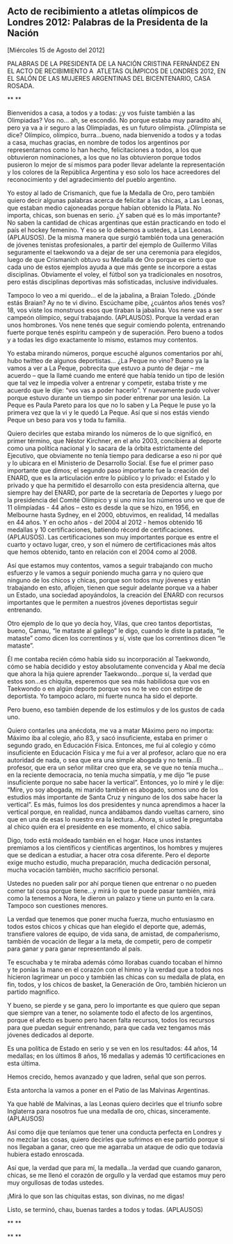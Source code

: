 Acto de recibimiento a atletas olímpicos de Londres 2012: Palabras de la Presidenta de la Nación
------------------------------------------------------------------------------------------------

[Miércoles 15 de Agosto del 2012]

PALABRAS DE LA PRESIDENTA DE LA NACIÓN CRISTINA FERNÁNDEZ EN EL ACTO DE
RECIBIMIENTO A  ATLETAS OLÍMPICOS DE LONDRES 2012, EN EL SALÓN DE LAS
MUJERES ARGENTINAS DEL BICENTENARIO, CASA ROSADA.

** **

Bienvenidos a casa, a todos y a todas: ¿y vos fuiste también a las
Olimpiadas? Vos no… ah, se escondió. No porque estaba muy paradito ahí,
pero ya va a ir seguro a las Olimpíadas, es un futuro olimpista.
¿Olimpista se dice? Olímpico, olímpico, burra…bueno, nada bienvenido a
todos y a todas a casa, muchas gracias, en nombre de todos los
argentinos por representarnos como lo han hecho, felicitaciones a todos,
a los que obtuvieron nominaciones, a los que no las obtuvieron porque
todos pusieron lo mejor de sí mismos para poder llevar adelante la
representación y los colores de la República Argentina y eso solo los
hace acreedores del reconocimiento y del agradecimiento del pueblo
argentino.

Yo estoy al lado de Crismanich, que fue la Medalla de Oro, pero también
quiero decir algunas palabras acerca de felicitar a las chicas, a Las
Leonas, que estaban medio cajoneadas porque habían obtenido la Plata. No
importa, chicas, son buenas en serio. ¿Y saben qué es lo más importante?
No saben la cantidad de chicas argentinas que están practicando en todo
el país el hockey femenino. Y eso se lo debemos a ustedes, a Las Leonas.
(APLAUSOS). De la misma manera que surgió también toda una generación de
jóvenes tenistas profesionales, a partir del ejemplo de Guillermo Villas
seguramente el taekwondo va a dejar de ser una ceremonia para elegidos,
luego de que Crismanich obtuvo su Medalla de Oro porque es cierto que
cada uno de estos ejemplos ayuda a que más gente se incorpore a estas
disciplinas. Obviamente el voley, el fútbol son ya tradicionales en
nosotros, pero estás disciplinas deportivas más sofisticadas, inclusive
individuales.

Tampoco lo veo a mi querido… el de la jabalina, a Braian Toledo. ¿Dónde
estás Braian? Ay no te vi divino. Escúchame pibe, ¿cuántos años tenés
vos? 18, vos viste los monstruos esos que tiraban la jabalina. Vos nene
vas a ser campeón olímpico, seguí trabajando. (APLAUSOS). Porque la
verdad eran unos hombrones. Vos nene tenés que seguir comiendo polenta,
entrenando fuerte porque tenés espíritu campeón y de superación. Pero
bueno a todos y a todas les digo exactamente lo mismo, estamos muy
contentos.

Yo estaba mirando números, porque escuché algunos comentarios por ahí,
hubo twitteo de algunos deportistas… ¿La Peque no vino? Bueno ya la
vamos a ver a La Peque, pobrecita que estuvo a punto de dejar – me
acuerdo – que la llamé cuando me enteré que había tenido un tipo de
lesión que tal vez le impedía volver a entrenar y competir, estaba
triste y me acuerdo que le dije: “vos vas a poder hacerlo”. Y nuevamente
pudo volver porque estuvo durante un tiempo sin poder entrenar por una
lesión. La Peque es Paula Pareto para los que no lo saben y La Peque le
puse yo la primera vez que la vi y le quedó La Peque. Así que si nos
estás viendo Peque un beso para vos y toda tu familia.

Quiero decirles que estaba mirando los números de lo que significó, en
primer término, que Néstor Kirchner, en el año 2003, concibiera al
deporte como una política nacional y lo sacara de la órbita
estrictamente del Ejecutivo, que obviamente no tenía tiempo para
dedicarse a eso ni por qué y lo ubicara en el Ministerio de Desarrollo
Social. Ese fue el primer paso importante que dimos; el segundo paso
importante fue la creación del ENARD, que es la articulación entre lo
público y lo privado: el Estado y lo privado y que ha permitido el
desarrollo con esta presidencia alterna, que siempre hay del ENARD, por
parte de la secretaría de Deportes y luego por la presidencia del Comité
Olímpico y si uno mira los números uno ve que de 11 olimpíadas - 44 años
– esto es desde la que se hizo, en 1956, en Melbourne hasta Sydney, en
el 2000, obtuvimos, en realidad, 14 medallas en 44 años. Y en ocho
años - del 2004 al 2012 - hemos obtenido 16 medallas y 10
certificaciones, batiendo récord de certificaciones. (APLAUSOS). Las
certificaciones son muy importantes porque es entre el cuarto y octavo
lugar, creo, y son el número de certificaciones más altos que hemos
obtenido, tanto en relación con el 2004 como al 2008.

Así que estamos muy contentos, vamos a seguir trabajando con mucho
esfuerzo y le vamos a seguir poniendo mucha garra y no quiero que
ninguno de los chicos y chicas, porque son todos muy jóvenes y están
trabajando en esto, aflojen, tienen que seguir adelante porque va a
haber un Estado, una sociedad apoyándolos, la creación del ENARD con
recursos importantes que le permiten a nuestros jóvenes deportistas
seguir entrenando.

Otro ejemplo de lo que yo decía hoy, Vilas, que creo tantos deportistas,
bueno, Camau, “le mataste al gallego” le digo, cuando le diste la
patada, “le mataste” como dicen los correntinos y sí, viste que los
correntinos dicen “le mataste”.

Él me contaba recién cómo había sido su incorporación al Taekwondo, cómo
se había decidido y estoy absolutamente convencida y Abal me decía que
ahora la hija quiere aprender Taekwondo…porque sí, la verdad que estos
son…es chiquita, esperemos que sea más habilidosa que vos en Taekwondo o
en algún deporte porque vos no te veo con estirpe de deportista. Yo
tampoco aclaro, mi fuerte nunca ha sido el deporte.

Pero bueno, eso también depende de los estímulos y de los gustos de cada
uno.

Quiero contarles una anécdota, me va a matar Máximo pero no importa:
Máximo iba al colegio, año 83, y sacó insuficiente, estaba en primer o
segundo grado, en Educación Física. Entonces, me fui al colegio y cómo
insuficiente en Educación Física y me fui a ver al profesor, aclaro que
no era autoridad de nada, o sea que era una simple abogada y no tenía…El
profesor, que era un señor militar creo que era, se ve que no tenía
mucha…en la reciente democracia, no tenía mucha simpatía, y me dijo “le
puse insuficiente porque no sabe hacer la vertical”. Entonces, yo lo
miré y le dije: “Mire, yo soy abogada, mi marido también es abogado,
somos uno de los estudios más importante de Santa Cruz y ninguno de los
dos sabe hacer la vertical”. Es más, fuimos los dos presidentes y nunca
aprendimos a hacer la vertical porque, en realidad, nunca andábamos
dando vueltas carnero, sino que en una de esas lo nuestro era la
lectura…Ahora, si usted le preguntaba al chico quién era el presidente
en ese momento, el chico sabía.

Digo, todo está moldeado también en el hogar. Hace unos instantes
premiamos a los científicos y científicas argentinos, los hombres y
mujeres que se dedican a estudiar, a hacer otra cosa diferente. Pero el
deporte exige mucho estudio, mucha preparación, mucha dedicación
personal, mucha vocación también, mucho sacrificio personal.

Ustedes no pueden salir por ahí porque tienen que entrenar o no pueden
comer tal cosa porque tiene…y mirá lo que te puede pasar también, mirá
como la tenemos a Nora, le dieron un palazo y tiene un punto en la cara.
Tampoco son cuestiones menores.

La verdad que tenemos que poner mucha fuerza, mucho entusiasmo en todos
estos chicos y chicas que han elegido el deporte que, además, transfiere
valores de equipo, de vida sana, de amistad, de compañerismo, también de
vocación de llegar a la meta, de competir, pero de competir para ganar y
para ganar representando al país.

Te escuchaba y te miraba además cómo llorabas cuando tocaban el himno y
te ponías la mano en el corazón con el himno y la verdad que a todos nos
hicieron lagrimear un poco y también las chicas con su medalla de plata,
en fin, todos, y los chicos de basket, la Generación de Oro, también
hicieron un partido magnífico.

Y bueno, se pierde y se gana, pero lo importante es que quiero que sepan
que siempre van a tener, no solamente todo el afecto de los argentinos,
porque el afecto es bueno pero hacen falta recursos, todos los recursos
para que puedan seguir entrenando, para que cada vez tengamos más
jóvenes dedicados al deporte.

Es una política de Estado en serio y se ven en los resultados: 44 años,
14 medallas; en los últimos 8 años, 16 medallas y además 10
certificaciones en esta última.

Hemos crecido, hemos avanzado y que ladren, señal que son perros.

Esta antorcha la vamos a poner en el Patio de las Malvinas Argentinas.

Ya que hablé de Malvinas, a las Leonas quiero decirles que el triunfo
sobre Inglaterra para nosotros fue una medalla de oro, chicas,
sinceramente. (APLAUSOS)

Así como dije que teníamos que tener una conducta perfecta en Londres y
no mezclar las cosas, quiero decirles que sufrimos en ese partido porque
si nos llegaban a ganar, creo que me agarraba un ataque de odio que
todavía hubiera estado enroscada.

Así que, la verdad que para mí, la medalla…la verdad que cuando ganaron,
chicas, se me llenó el corazón de orgullo y la verdad que estamos muy
pero muy orgullosas de todas ustedes.

¡Mirá lo que son las chiquitas estas, son divinas, no me digas!  

Listo, se terminó, chau, buenas tardes a todos y todas. (APLAUSOS)

** **

** **
